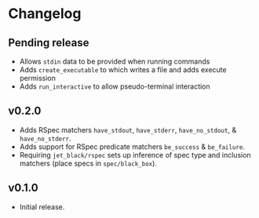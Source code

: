 # Changelog

## Pending release

- Allows `stdin` data to be provided when running commands
- Adds `create_executable` to which writes a file and adds execute permission
- Adds `run_interactive` to allow pseudo-terminal interaction

## v0.2.0

- Adds RSpec matchers `have_stdout`, `have_stderr`, `have_no_stdout`, &
  `have_no_stderr`.
- Adds support for RSpec predicate matchers `be_success` & `be_failure`.
- Requiring `jet_black/rspec` sets up inference of spec type and inclusion
  matchers (place specs in `spec/black_box`).

## v0.1.0

- Initial release.
